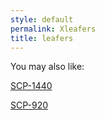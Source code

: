 ```yaml
---
style: default
permalink: Xleafers
title: leafers
---
```

You may also like:

[SCP-1440](http://scp-wiki.net/scp-1440)

[SCP-920](http://scp-wiki.net/scp-920)
